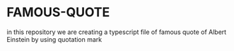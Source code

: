 # FAMOUS-QUOTE
in this repository we are creating a typescript file of famous quote of Albert Einstein by using quotation mark
